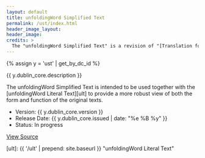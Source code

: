 ```yaml
---
layout: default
title: unfoldingWord Simplified Text
permalink: /ust/index.html
header_image_layout:
header_image:
credits: >
  The "unfoldingWord Simplified Text" is a revision of "[Translation for Translators](https://git.door43.org/Door43/T4T)" (by Ellis W. Deibler Jr. made available under a [Creative Commons Attribution-ShareAlike 4.0 International](http://creativecommons.org/licenses/by-sa/4.0) license), designed by unfoldingWord and revised by the [Door43 World Missions Community](https://door43.org/). It is made available under a [Creative Commons Attribution-ShareAlike 4.0 International](https://creativecommons.org/licenses/by-sa/4.0/) license.
---
```


{% assign y = 'ust' | get_by_dc_id %}
<p>{{ y.dublin_core.description }}</p>
<p>The unfoldingWord Simplified Text is intended to be used together with the [unfoldingWord Literal Text][ult] to provide a more robust view of both the form and function of the original texts.</p>

<ul>
 <li>Version: {{ y.dublin_core.version }}</li>
 <li>Release Date: {{ y.dublin_core.issued | date: "%e %B %y" }}</li>
 <li>Status: In progress</li>
</ul>

<div class="text-center">
 <p>
  <a class="btn btn-dark btn-sm" href="{{ y.dublin_core.url }}" title="{{ y.dublin_core.identifier | upcase }} Version {{ y.dublin_core.version }} Source">
   <i class="fa fa-archive"></i> View Source
  </a>
</p>
</div>

[ult]: {{ '/ult' | prepend: site.baseurl }} "unfoldingWord Literal Text"
